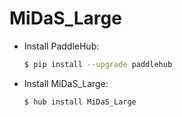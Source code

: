 # MiDaS_Large
* Install PaddleHub: 

    ```bash
    $ pip install --upgrade paddlehub
    ```

* Install MiDaS_Large: 

    ```bash
    $ hub install MiDaS_Large
    ```
